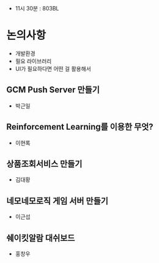 * 11시 30분 : 803BL

# 논의사항
* 개발환경
* 필요 라이브러리
* UI가 필요하다면 어떤 걸 활용해서

## GCM Push Server 만들기
* 박근일

## Reinforcement Learning를 이용한 무엇?
* 이현록

## 상품조회서비스 만들기
* 김대황

## 네모네모로직 게임 서버 만들기
* 이근섭

## 쉐이킷알람 대쉬보드
* 홍창우
